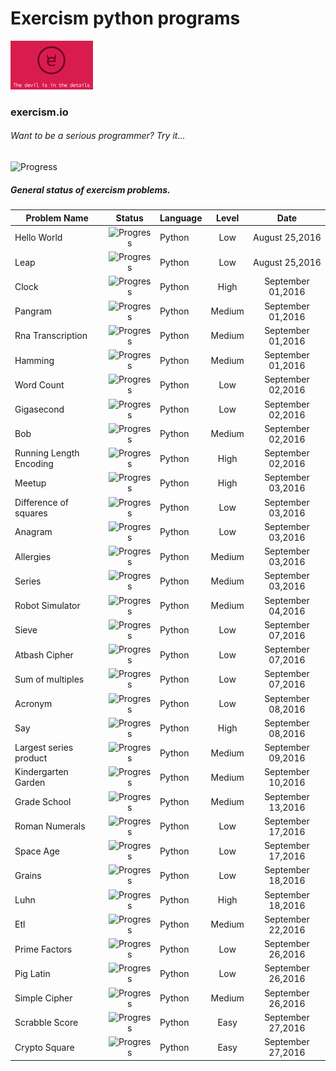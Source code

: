 # Exercism python programs
 ![Alt](/log.png "Exercism")
### exercism.io



###### Want to be a serious programmer? Try it...


![Progress](http://progressed.io/bar/55?title=Progress)
##### General status of exercism problems.

| Problem Name                        | Status                                    | Language    | Level    |  Date            |
| ----------------------------------- |:-----------------------------------------:| ----------- | :------: |  :-----------:   |
| Hello World                         | ![Progress](http://progressed.io/bar/100) | Python      | Low      |August 25,2016    |
| Leap                                | ![Progress](http://progressed.io/bar/100) | Python      | Low      |August 25,2016    |
| Clock                               | ![Progress](http://progressed.io/bar/100) | Python      | High     |September 01,2016 |
| Pangram                             | ![Progress](http://progressed.io/bar/100) | Python      | Medium   |September 01,2016 |
| Rna Transcription                   | ![Progress](http://progressed.io/bar/100) | Python      | Medium   |September 01,2016 |
| Hamming                             | ![Progress](http://progressed.io/bar/100) | Python      | Medium   |September 01,2016 |
| Word Count                          | ![Progress](http://progressed.io/bar/100) | Python      | Low      |September 02,2016 |
| Gigasecond                          | ![Progress](http://progressed.io/bar/100) | Python      | Low      |September 02,2016 |
| Bob                                 | ![Progress](http://progressed.io/bar/100) | Python      | Medium   |September 02,2016 |
| Running Length Encoding             | ![Progress](http://progressed.io/bar/100) | Python      | High     |September 02,2016 |
| Meetup                              | ![Progress](http://progressed.io/bar/100) | Python      | High     |September 03,2016 |
| Difference of squares               | ![Progress](http://progressed.io/bar/100) | Python      | Low      |September 03,2016 |
| Anagram                             | ![Progress](http://progressed.io/bar/100) | Python      | Low      |September 03,2016 |
| Allergies                           | ![Progress](http://progressed.io/bar/100) | Python      | Medium   |September 03,2016 |
| Series                              | ![Progress](http://progressed.io/bar/100) | Python      | Medium   |September 03,2016 |
| Robot Simulator                     | ![Progress](http://progressed.io/bar/100) | Python      | Medium   |September 04,2016 |
| Sieve                               | ![Progress](http://progressed.io/bar/100) | Python      | Low      |September 07,2016 |
| Atbash Cipher                       | ![Progress](http://progressed.io/bar/83)  | Python      | Low      |September 07,2016 |
| Sum of multiples                    | ![Progress](http://progressed.io/bar/100) | Python      | Low      |September 07,2016 |
| Acronym                             | ![Progress](http://progressed.io/bar/100) | Python      | Low      |September 08,2016 |
| Say                                 | ![Progress](http://progressed.io/bar/60)  | Python      | High     |September 08,2016 |
| Largest series product              | ![Progress](http://progressed.io/bar/100) | Python      | Medium   |September 09,2016 |
| Kindergarten Garden                 | ![Progress](http://progressed.io/bar/100) | Python      | Medium   |September 10,2016 |
| Grade School                        | ![Progress](http://progressed.io/bar/100) | Python      | Medium   |September 13,2016 |
| Roman Numerals                      | ![Progress](http://progressed.io/bar/100) | Python      | Low      |September 17,2016 |
| Space Age                           | ![Progress](http://progressed.io/bar/100) | Python      | Low      |September 17,2016 |
| Grains                              | ![Progress](http://progressed.io/bar/100) | Python      | Low      |September 18,2016 |
| Luhn                                | ![Progress](http://progressed.io/bar/83)  | Python      | High     |September 18,2016 |
| Etl                                 | ![Progress](http://progressed.io/bar/100) | Python      | Medium   |September 22,2016 |
| Prime Factors                       | ![Progress](http://progressed.io/bar/100) | Python      | Low      |September 26,2016 |
| Pig Latin                           | ![Progress](http://progressed.io/bar/76)  | Python      | Low      |September 26,2016 |
| Simple Cipher                       | ![Progress](http://progressed.io/bar/100) | Python      | Medium   |September 26,2016 |
| Scrabble Score                      | ![Progress](http://progressed.io/bar/100) | Python      | Easy     |September 27,2016 |
| Crypto Square                       | ![Progress](http://progressed.io/bar/20)  | Python      | Easy     |September 27,2016 |

